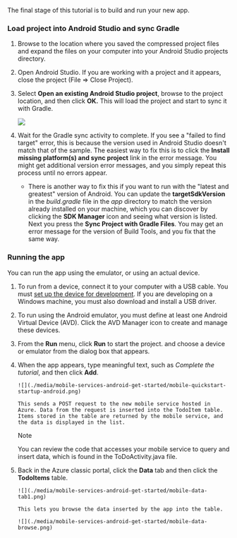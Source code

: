 The final stage of this tutorial is to build and run your new app.

### Load project into Android Studio and sync Gradle
1. Browse to the location where you saved the compressed project files and expand the files on your computer into your Android Studio projects directory.
2. Open Android Studio. If you are working with a project and it appears, close the project (File => Close Project).
3. Select **Open an existing Android Studio project**, browse to the project location, and then click **OK.** This will load the project and start to sync it with Gradle.
   
     ![](./media/mobile-services-android-get-started/android-studio-import-project.png)
4. Wait for the Gradle sync activity to complete. If you see a "failed to find target" error, this is because the version used in Android Studio doesn't match that of the sample. The easiest way to fix this is to click the **Install missing platform(s) and sync project** link in the error message. You might get additional version error messages, and you simply repeat this process until no errors appear.
   
   * There is another way to fix this if you want to run with the "latest and greatest" version of Android. You can update the **targetSdkVersion** in the *build.gradle* file in the *app* directory to match the version already installed on your machine, which you can discover by clicking the **SDK Manager** icon and seeing what version is listed. Next you press the **Sync Project with Gradle Files**. You may get an error message for the version of Build Tools, and you fix that the same way.

### Running the app
You can run the app using the emulator, or using an actual device.

1. To run from a device, connect it to your computer with a USB cable. You must [set up the device for development](https://developer.android.com/training/basics/firstapp/running-app.html). If you are developing on a Windows machine, you must also download and install a USB driver.
2. To run using the Android emulator, you must define at least one Android Virtual Device (AVD). Click the AVD Manager icon to create and manage these devices.
3. From the **Run** menu, click **Run** to start the project. and choose a device or emulator from the dialog box that appears.
4. When the app appears, type meaningful text, such as *Complete the tutorial*, and then click **Add**.
   
       ![](./media/mobile-services-android-get-started/mobile-quickstart-startup-android.png)
   
       This sends a POST request to the new mobile service hosted in Azure. Data from the request is inserted into the TodoItem table. Items stored in the table are returned by the mobile service, and the data is displayed in the list.
   
   > [!NOTE]
   > You can review the code that accesses your mobile service to query and insert data, which is found in the ToDoActivity.java file.
   > 
5. Back in the Azure classic portal, click the **Data** tab and then click the **TodoItems** table.
   
       ![](./media/mobile-services-android-get-started/mobile-data-tab1.png)
   
       This lets you browse the data inserted by the app into the table.
   
       ![](./media/mobile-services-android-get-started/mobile-data-browse.png)

